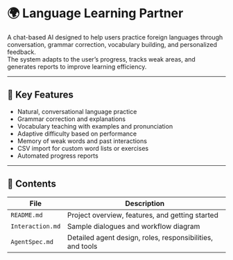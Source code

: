 # 🌍 Language Learning Partner

A chat-based AI designed to help users practice foreign languages through conversation, grammar correction, vocabulary building, and personalized feedback.  
The system adapts to the user’s progress, tracks weak areas, and generates reports to improve learning efficiency.

---

## 🔑 Key Features

- Natural, conversational language practice  
- Grammar correction and explanations  
- Vocabulary teaching with examples and pronunciation  
- Adaptive difficulty based on performance  
- Memory of weak words and past interactions  
- CSV import for custom word lists or exercises  
- Automated progress reports

---

## 📌 Contents

| File | Description |
|---|---|
| `README.md` | Project overview, features, and getting started |
| `Interaction.md` | Sample dialogues and workflow diagram |
| `AgentSpec.md` | Detailed agent design, roles, responsibilities, and tools |
